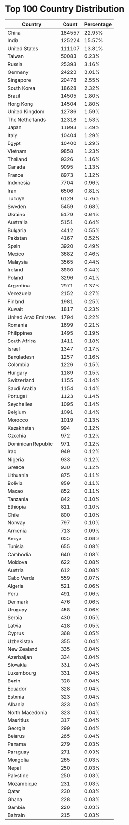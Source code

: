 # Top 100 Country Distribution
| Country | Count | Percentage |
|----|----|----|
| China | 184557 | 22.95% |
| India | 125224 | 15.57% |
| United States | 111107 | 13.81% |
| Taiwan | 50083 | 6.23% |
| Russia | 25393 | 3.16% |
| Germany | 24223 | 3.01% |
| Singapore | 20478 | 2.55% |
| South Korea | 18628 | 2.32% |
| Brazil | 14505 | 1.80% |
| Hong Kong | 14504 | 1.80% |
| United Kingdom | 12786 | 1.59% |
| The Netherlands | 12318 | 1.53% |
| Japan | 11993 | 1.49% |
| Italy | 10404 | 1.29% |
| Egypt | 10400 | 1.29% |
| Vietnam | 9858 | 1.23% |
| Thailand | 9326 | 1.16% |
| Canada | 9095 | 1.13% |
| France | 8973 | 1.12% |
| Indonesia | 7704 | 0.96% |
| Iran | 6506 | 0.81% |
| Türkiye | 6129 | 0.76% |
| Sweden | 5459 | 0.68% |
| Ukraine | 5179 | 0.64% |
| Australia | 5151 | 0.64% |
| Bulgaria | 4412 | 0.55% |
| Pakistan | 4167 | 0.52% |
| Spain | 3920 | 0.49% |
| Mexico | 3682 | 0.46% |
| Malaysia | 3565 | 0.44% |
| Ireland | 3550 | 0.44% |
| Poland | 3296 | 0.41% |
| Argentina | 2971 | 0.37% |
| Venezuela | 2152 | 0.27% |
| Finland | 1981 | 0.25% |
| Kuwait | 1817 | 0.23% |
| United Arab Emirates | 1794 | 0.22% |
| Romania | 1699 | 0.21% |
| Philippines | 1495 | 0.19% |
| South Africa | 1411 | 0.18% |
| Israel | 1347 | 0.17% |
| Bangladesh | 1257 | 0.16% |
| Colombia | 1226 | 0.15% |
| Hungary | 1189 | 0.15% |
| Switzerland | 1155 | 0.14% |
| Saudi Arabia | 1154 | 0.14% |
| Portugal | 1123 | 0.14% |
| Seychelles | 1095 | 0.14% |
| Belgium | 1091 | 0.14% |
| Morocco | 1019 | 0.13% |
| Kazakhstan | 994 | 0.12% |
| Czechia | 972 | 0.12% |
| Dominican Republic | 971 | 0.12% |
| Iraq | 949 | 0.12% |
| Nigeria | 933 | 0.12% |
| Greece | 930 | 0.12% |
| Lithuania | 875 | 0.11% |
| Bolivia | 859 | 0.11% |
| Macao | 852 | 0.11% |
| Tanzania | 842 | 0.10% |
| Ethiopia | 811 | 0.10% |
| Chile | 800 | 0.10% |
| Norway | 797 | 0.10% |
| Armenia | 713 | 0.09% |
| Kenya | 655 | 0.08% |
| Tunisia | 655 | 0.08% |
| Cambodia | 640 | 0.08% |
| Moldova | 622 | 0.08% |
| Austria | 612 | 0.08% |
| Cabo Verde | 559 | 0.07% |
| Algeria | 521 | 0.06% |
| Peru | 491 | 0.06% |
| Denmark | 476 | 0.06% |
| Uruguay | 458 | 0.06% |
| Serbia | 430 | 0.05% |
| Latvia | 418 | 0.05% |
| Cyprus | 368 | 0.05% |
| Uzbekistan | 355 | 0.04% |
| New Zealand | 335 | 0.04% |
| Azerbaijan | 334 | 0.04% |
| Slovakia | 331 | 0.04% |
| Luxembourg | 331 | 0.04% |
| Benin | 328 | 0.04% |
| Ecuador | 328 | 0.04% |
| Estonia | 323 | 0.04% |
| Albania | 323 | 0.04% |
| North Macedonia | 323 | 0.04% |
| Mauritius | 317 | 0.04% |
| Georgia | 299 | 0.04% |
| Belarus | 285 | 0.04% |
| Panama | 279 | 0.03% |
| Paraguay | 271 | 0.03% |
| Mongolia | 265 | 0.03% |
| Nepal | 250 | 0.03% |
| Palestine | 250 | 0.03% |
| Mozambique | 231 | 0.03% |
| Qatar | 230 | 0.03% |
| Ghana | 228 | 0.03% |
| Gambia | 220 | 0.03% |
| Bahrain | 215 | 0.03% |
